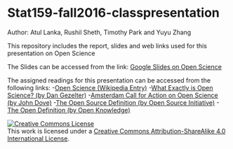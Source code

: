 # Stat159-fall2016-classpresentation

Author: Atul Lanka, Rushil Sheth, Timothy Park and Yuyu Zhang 

This repository includes the report, slides and web links used for this presentation on Open Science

The Slides can be accessed from the link: [Google Slides on Open Science](https://docs.google.com/presentation/d/1_ti7xTiPKgEirALOJyOqTPNhg-PgsTrt_ojX4N0acIs/edit?usp=sharing)

The assigned readings for this presentation can be accessed from the following links:
-[Open Science (Wikipedia Entry)](https://en.wikipedia.org/wiki/Open_science) 
-[What Exactly is Open Science? (by Dan Gezelter)](http://www.openscience.org/blog/?p=269)
-[Amsterdam Call for Action on Open Science (by John Dove)](https://wiki.surfnet.nl/display/OSCFA/Amsterdam+Call+for+Action+on+Open+Science)
-[The Open Source Definition (by Open Source Initiative)](https://opensource.org/osd-annotated)
-[The Open Definition (by Open Knowledge)](http://opendefinition.org/)

<a rel="license" href="http://creativecommons.org/licenses/by-sa/4.0/"><img alt="Creative Commons License" style="border-width:0" src="https://i.creativecommons.org/l/by-sa/4.0/88x31.png" /></a><br />This work is licensed under a <a rel="license" href="http://creativecommons.org/licenses/by-sa/4.0/">Creative Commons Attribution-ShareAlike 4.0 International License</a>.
